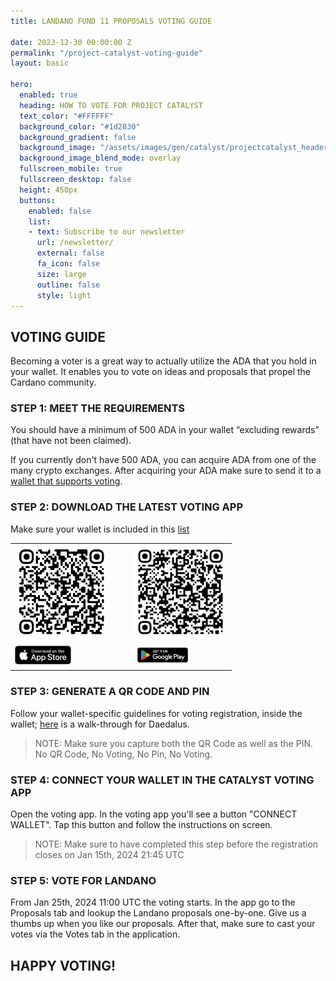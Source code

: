 ```yaml
---
title: LANDANO FUND 11 PROPOSALS VOTING GUIDE

date: 2023-12-30 00:00:00 Z
permalink: "/project-catalyst-voting-guide"
layout: basic

hero:
  enabled: true
  heading: HOW TO VOTE FOR PROJECT CATALYST
  text_color: "#FFFFFF"
  background_color: "#1d2830"
  background_gradient: false
  background_image: "/assets/images/gen/catalyst/projectcatalyst_header.png"
  background_image_blend_mode: overlay
  fullscreen_mobile: true
  fullscreen_desktop: false
  height: 450px
  buttons:
    enabled: false
    list:
    - text: Subscribe to our newsletter
      url: /newsletter/
      external: false
      fa_icon: false
      size: large
      outline: false
      style: light
---
```


## VOTING GUIDE

Becoming a voter is a great way to actually utilize the ADA that you hold in your wallet. It enables you to vote on ideas and proposals that propel the Cardano community.

### STEP 1: MEET THE REQUIREMENTS

You should have a minimum of 500 ADA in your wallet “excluding rewards” (that have not been claimed).

If you currently don't have 500 ADA, you can acquire ADA from one of the many crypto exchanges. After acquiring your ADA make sure to send it to a [wallet that supports voting](https://docs.projectcatalyst.io/fund-documentation/fund11-docs/how-to-register-as-a-voter/wallet-registration-guide/supported-wallets).

### STEP 2: DOWNLOAD THE LATEST VOTING APP

Make sure your wallet is included in this [list](https://docs.projectcatalyst.io/fund-documentation/fund11-docs/how-to-register-as-a-voter/wallet-registration-guide/supported-wallets)

<table style="margin-left: auto; margin-right: auto;">
    <tr>
        <td style="padding-right: 20px; text-align='center';"><a href="https://apps.apple.com/en/app/catalyst-voting/id1517473397?l=en" target="_blank" rel="noopener"><img src="assets/images/gen/catalyst/download_on_the_app_store_qr.png" width="150px" height="150px" style="margin: 0"></a></td>
        <td style="padding-left: 20px; text-align='center';"><a href="https://play.google.com/store/apps/details?id=io.iohk.vitvoting&hl=en_US&gl=US" target="_blank" rel="noopener" ><img src="assets/images/gen/catalyst/download_on_google_play_qr.png" width="150px" height="150px" style="margin: 0;" ></a></td>
    </tr>
    <tr>
        <td style="padding-right: 20px; text-align='center';"><a href="https://apps.apple.com/en/app/catalyst-voting/id1517473397?l=en" target="_blank" rel="noopener"><img src="assets/images/gen/catalyst/download_on_the_app_store.png" width="auto" height="30px" style="margin: 0; max-width: 150px;"></a></td>
        <td style="padding-left: 20px; text-align='center';"><a href="https://play.google.com/store/apps/details?id=io.iohk.vitvoting&hl=en_US&gl=US" target="_blank" rel="noopener" ><img src="assets/images/gen/catalyst/download_on_google_play.png" width="auto" height="36px" style="margin: 0; max-width: 150px;" ></a></td>
    </tr>
</table>

### STEP 3: GENERATE A QR CODE AND PIN

Follow your wallet-specific guidelines for voting registration, inside the wallet; [here](https://iohk.zendesk.com/hc/en-us/articles/900005679386-Catalyst-registration-and-voting-guide) is a walk-through for Daedalus.

> NOTE: Make sure you capture both the QR Code as well as the PIN.<br>
> No QR Code, No Voting, No Pin, No Voting.

### STEP 4: CONNECT YOUR WALLET IN THE CATALYST VOTING APP

Open the voting app. In the voting app you'll see a button "CONNECT WALLET". Tap this button and follow the instructions on screen.

> NOTE: Make sure to have completed this step before the registration closes on Jan 15th, 2024 21:45 UTC

### STEP 5: VOTE FOR LANDANO

From Jan 25th, 2024 11:00 UTC the voting starts. In the app go to the Proposals tab and lookup the Landano proposals one-by-one. Give us a thumbs up when you like our proposals. After that, make sure to cast your votes via the Votes tab in the application.

## HAPPY VOTING!

